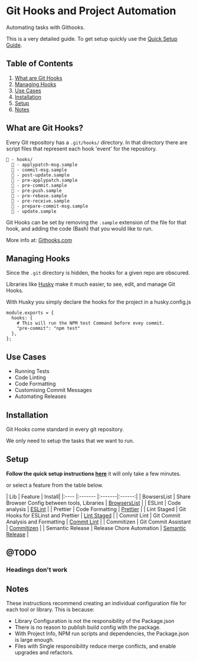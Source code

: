 # Git Hooks and Project Automation

Automating tasks with Githooks.

This is a very detailed guide. To get setup quickly use the [Quick Setup Guide](./githooks-automation/quick-setup.md).

## Table of Contents

1. [What are Git Hooks](#what-are-git-hooks)
2. [Managing Hooks](#managing-hooks)
3. [Use Cases](#use-cases)
4. [Installation](#installation)
5. [Setup](#setup)
6. [Notes](#notes)

## What are Git Hooks?

Every Git repository has a ```.git/hooks/``` directory. In that directory there are script files that represent each hook 'event' for the repository.

```
📁 - hooks/
  📄 - applypatch-msg.sample
  📄 - commit-msg.sample
  📄 - post-update.sample
  📄 - pre-applypatch.sample
  📄 - pre-commit.sample
  📄 - pre-push.sample
  📄 - pre-rebase.sample
  📄 - pre-receive.sample
  📄 - prepare-commit-msg.sample
  📄 - update.sample
```

Git Hooks can be set by removing the ```.sample``` extension of the file for that hook, and adding the code (Bash) that you would like to run.

More info at: [Githooks.com](https://githooks.com/)

## Managing Hooks

Since the ```.git``` directory is hidden, the hooks for a given repo are obscured.

Libraries like [Husky](https://github.com/typicode/husky) make it much easier, to see, edit, and manage Git Hooks.

With Husky you simply declare the hooks for the project in a husky.config.js
```
module.exports = {
  hooks: {
    # This will run the NPM test Command before evey commit.
    "pre-commit": "npm test"
  },
};
```

## Use Cases

- Running Tests
- Code Linting
- Code Formatting
- Customising Commit Messages
- Automating Releases

## Installation

  Git Hooks come standard in every git repository.

  We only need to setup the tasks that we want to run.

## Setup

  __Follow the quick setup instructions [here](./githooks-automation/quick-setup.md)__ it will only take a few minutes.

  or select a feature from the table below.

  | Lib  | Feature | Install|
  |:---- |:------- |:-------|:------:|
  | BowsersList | Share Browser Config between tools, Libraries | [BrowsersList](./githooks-automation/detailed-walkthrough.md#browserslist) |
  | ESLint | Code analysis | [ESLint](./githooks-automation/detailed-walkthrough.md#eslint) |
  | Prettier | Code Formatting | [Prettier](./githooks-automation/detailed-walkthrough.md#prettier) |
  | Lint Staged | Git Hooks for ESLinst and Prettier | [Lint Staged](./githooks-automation/detailed-walkthrough.md#prettier-git-hooks) |
  | Commit Lint | Git Commit Analysis and Formatting | [Commit Lint](./githooks-automation/detailed-walkthrough.md#commit-lint) |
  | Commitizen | Git Commit Assistant | [Commitizen](./githooks-automation/detailed-walkthrough.md#commitizen) |
  | Semantic Release | Release Chore Automation | [Semantic Release](./githooks-automation/detailed-walkthrough.md#semantic-release) |


## @TODO

### Headings don't work

## Notes

  These instructions recommend creating an individual configuration file for each tool or library. This is because:

  - Library Configuration is not the responsibility of the Package.json
  - There is no reason to publish build config with the package.
  - With Project Info, NPM run scripts and dependencies, the Package.json is large enough.
  - Files with Single responsibility reduce merge conflicts, and enable upgrades and refactors.

